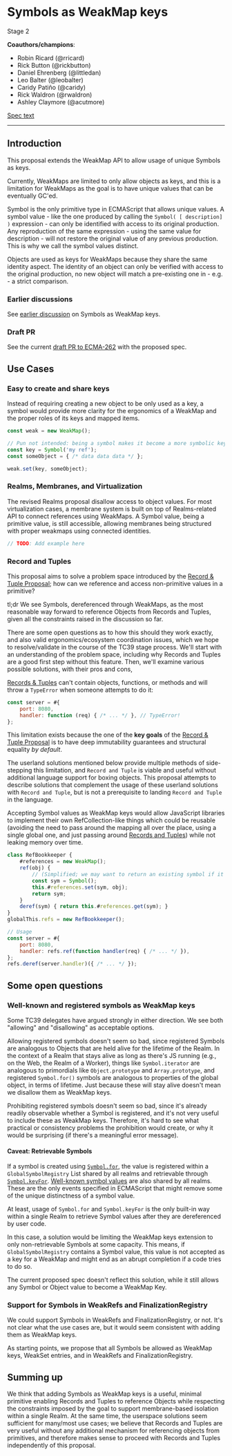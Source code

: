 # Symbols as WeakMap keys

Stage 2

**Coauthors/champions**:

- Robin Ricard (@rricard)
- Rick Button (@rickbutton)
- Daniel Ehrenberg (@littledan)
- Leo Balter (@leobalter)
- Caridy Patiño (@caridy)
- Rick Waldron (@rwaldron)
- Ashley Claymore (@acutmore)

[Spec text](https://tc39.es/proposal-symbols-as-weakmap-keys)

---

## Introduction

This proposal extends the WeakMap API to allow usage of unique Symbols as keys.

Currently, WeakMaps are limited to only allow objects as keys, and this is a limitation for WeakMaps as the goal is to have unique values that can be eventually GC'ed.

Symbol is the only primitive type in ECMAScript that allows unique values. A symbol value - like the one produced by calling the `Symbol( [ description] )` expression - can only be identified with access to its original production. Any reproduction of the same expression - using the same value for description - will not restore the original value of any previous production. This is why we call the symbol values distinct.

Objects are used as keys for WeakMaps because they share the same identity aspect. The identity of an object can only be verified with access to the original production, no new object will match a pre-existing one in - e.g. - a strict comparison.

### Earlier discussions

See [earlier discussion](https://github.com/tc39/ecma262/issues/1194) on Symbols as WeakMap keys.

### Draft PR

See the current [draft PR to ECMA-262](https://github.com/tc39/ecma262/pull/2038) with the proposed spec.

## Use Cases

### Easy to create and share keys

Instead of requiring creating a new object to be only used as a key, a symbol would provide more clarity for the ergonomics of a WeakMap and the proper roles of its keys and mapped items.

```javascript
const weak = new WeakMap();

// Pun not intended: being a symbol makes it become a more symbolic key
const key = Symbol('my ref');
const someObject = { /* data data data */ };

weak.set(key, someObject);
```

### Realms, Membranes, and Virtualization

The revised Realms proposal disallow access to object values. For most virtualization cases, a membrane system is built on top of Realms-related API to connect references using WeakMaps. A Symbol value, being a primitive value, is still accessible, allowing membranes being structured with proper weakmaps using connected identities.

```javascript
// TODO: Add example here
```

### Record and Tuples

This proposal aims to solve a problem space introduced by the [Record & Tuple Proposal][rtp]; how can we reference and access non-primitive values in a primitive?

tl;dr We see Symbols, dereferenced through WeakMaps, as the most reasonable way forward to reference Objects from Records and Tuples, given all the constraints raised in the discussion so far.

There are some open questions as to how this should they work exactly, and also valid ergonomics/ecosystem coordination issues, which we hope to resolve/validate in the course of the TC39 stage process. We'll start with an understanding of the problem space, including why Records and Tuples are a good first step without this feature. Then, we'll examine various possible solutions, with their pros and cons, 

[Records & Tuples][rtp] can't contain objects, functions, or methods and will throw a `TypeError` when someone attempts to do it:

```js
const server = #{
    port: 8080,
    handler: function (req) { /* ... */ }, // TypeError!
};
```

This limitation exists because the one of the **key goals** of the [Record & Tuple Proposal][rtp]  is to have deep immutability guarantees and structural equality _by default_.

The userland solutions mentioned below provide multiple methods of side-stepping this limitation, and `Record and Tuple` is viable and useful without additional language support for boxing objects. This proposal attempts to describe solutions that complement the usage of these userland solutions with `Record and Tuple`, but is not a prerequisite to landing `Record and Tuple` in the language.

Accepting Symbol values as WeakMap keys would allow JavaScript libraries to implement their own RefCollection-like things which could be reusable (avoiding the need to pass around the mapping all over the place, using a single global one, and just passing around [Records and Tuples](https://github.com/tc39/proposal-record-tuple)) while not leaking memory over time.

```js
class RefBookkeeper {
    #references = new WeakMap();
    ref(obj) {
        // (Simplified; we may want to return an existing symbol if it's already there)
        const sym = Symbol();
        this.#references.set(sym, obj);
        return sym;
    }
    deref(sym) { return this.#references.get(sym); }
}
globalThis.refs = new RefBookkeeper();

// Usage
const server = #{
    port: 8080,
    handler: refs.ref(function handler(req) { /* ... */ }),
};
refs.deref(server.handler)({ /* ... */ });
```

## Some open questions

### Well-known and registered symbols as WeakMap keys

Some TC39 delegates have argued strongly in either direction. We see both "allowing" and "disallowing" as acceptable options.

Allowing registered symbols doesn't seem so bad, since registered Symbols are analogous to Objects that are held alive for the lifetime of the Realm. In the context of a Realm that stays alive as long as there's JS running (e.g., on the Web, the Realm of a Worker), things like `Symbol.iterator` are analogous to primordials like `Object.prototype` and `Array.prototype`, and registered `Symbol.for()` symbols are analogous to properties of the global object, in terms of lifetime. Just because these will stay alive doesn't mean we disallow them as WeakMap keys.

Prohibiting registered symbols doesn't seem so bad, since it's already readily observable whether a Symbol is registered, and it's not very useful to include these as WeakMap keys. Therefore, it's hard to see what practical or consistency problems the prohibition would create, or why it would be surprising (if there's a meaningful error message).

#### Caveat: Retrievable Symbols

If a symbol is created using [`Symbol.for`](https://tc39.es/ecma262/#sec-symbol.for), the value is registered within a `GlobalSymbolRegistry` List shared by all realms and retrievable through [`Symbol.keyFor`](https://tc39.es/ecma262/#sec-symbol.keyfor). [Well-known symbol values](https://tc39.es/ecma262/#sec-well-known-symbols) are also shared by all realms. These are the only events specified in ECMAScript that might remove some of the unique distinctness of a symbol value.

At least, usage of `Symbol.for` and `Symbol.keyFor` is the only built-in way within a single Realm to retrieve Symbol values after they are dereferenced by user code.

In this case, a solution would be limiting the WeakMap keys extension to only non-retrievable Symbols at some capacity. This means, if `GlobalSymbolRegistry` contains a Symbol value, this value is not accepted as a key for a WeakMap and might end as an abrupt completion if a code tries to do so.

The current proposed spec doesn't reflect this solution, while it still allows any Symbol or Object value to become a WeakMap Key.

### Support for Symbols in WeakRefs and FinalizationRegistry

We could support Symbols in WeakRefs and FinalizationRegistry, or not. It's not clear what the use cases are, but it would seem consistent with adding them as WeakMap keys.

As starting points, we propose that all Symbols be allowed as WeakMap keys, WeakSet entries, and in WeakRefs and FinalizationRegistry.

## Summing up

We think that adding Symbols as WeakMap keys is a useful, minimal primitive enabling Records and Tuples to reference Objects while respecting the constraints imposed by the goal to support membrane-based isolation within a single Realm. At the same time, the userspace solutions seem sufficient for many/most use cases; we believe that Records and Tuples are very useful without any additional mechanism for referencing objects from primitives, and therefore makes sense to proceed with Records and Tuples independently of this proposal.

[rtp]: https://github.com/tc39/proposal-record-tuple
